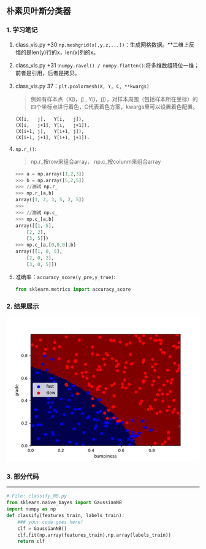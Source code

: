 ## 朴素贝叶斯分类器

### 1. 学习笔记
1. class_vis.py +30:`np.meshgrid(x[,y,z,...])`：生成网格数据。**二维上反悔的是len(y)行的x，len(x)列的x。
2. class_vis.py +31 :`numpy.ravel() / numpy.flatten()`:将多维数组降位一维；前者是引用，后者是拷贝。
3. class_vis.py 37：`plt.pcolormesh(X, Y, C, **kwargs) `
    > 例如有样本点（X[i，j] , Y[i，j]），对样本周围（包括样本所在坐标）的四个坐标点进行着色，C代表着色方案，kwargs里可以设置着色配置。

    ```
    (X[i,   j],   Y[i,   j]),
    (X[i,   j+1], Y[i,   j+1]),
    (X[i+1, j],   Y[i+1, j]),
    (X[i+1, j+1], Y[i+1, j+1]).
    ```
4. `np.r_()`:
    > np.r_按row来组合array， np.c_按colunm来组合array
    
    ```python
    >>> a = np.array([1,2,3])
    >>> b = np.array([5,2,5])
    >>> //测试 np.r_
    >>> np.r_[a,b]
    array([1, 2, 3, 5, 2, 5])
    >>> 
    >>> //测试 np.c_
    >>> np.c_[a,b]
    array([[1, 5],
        [2, 2],
        [3, 5]])
    >>> np.c_[a,[0,0,0],b]
    array([[1, 0, 5],
        [2, 0, 2],
        [3, 0, 5]])
    ```
5. 准确率：`accuracy_score(y_pre,y_true)`:
    ```python
    from sklearn.metrics import accuracy_score
    ```

### 2. 结果展示
![](image/test.png)

### 3. 部分代码
***
```python
# File: classify_NB.py
from sklearn.naive_bayes import GaussianNB
import numpy as np
def classify(features_train, labels_train):
    ### your code goes here!
    clf = GaussianNB()
    clf.fit(np.array(features_train),np.array(labels_train))
    return clf
```
